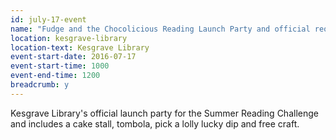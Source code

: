 ```yaml
---
id: july-17-event
name: "Fudge and the Chocolicious Reading Launch Party and official reopening after refurbishment"
location: kesgrave-library
location-text: Kesgrave Library
event-start-date: 2016-07-17
event-start-time: 1000
event-end-time: 1200
breadcrumb: y
---
```

Kesgrave Library's official launch party for the Summer Reading Challenge and includes a cake stall, tombola, pick a lolly lucky dip and free craft.
